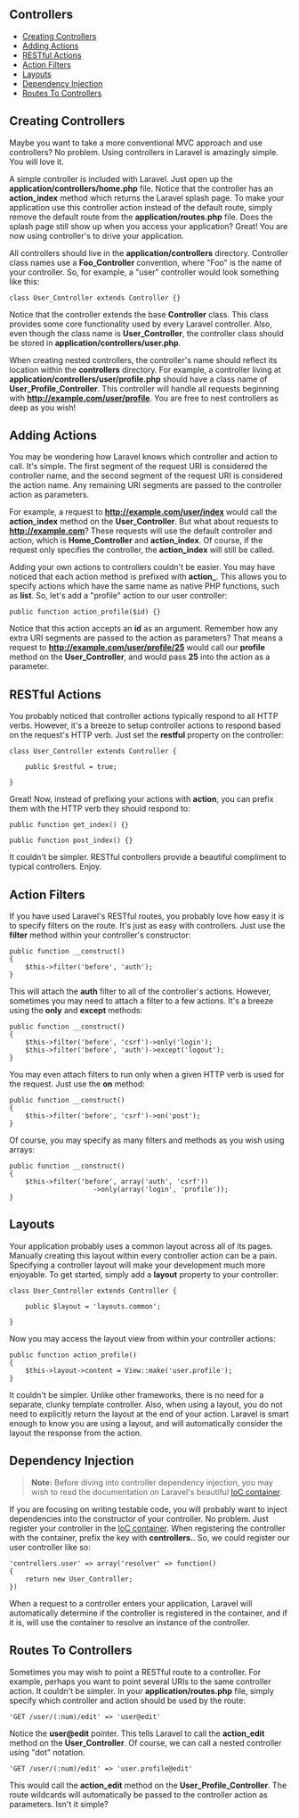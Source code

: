 ## Controllers

- [Creating Controllers](/docs/start/controllers#define)
- [Adding Actions](/docs/start/controllers#actions)
- [RESTful Actions](/docs/start/controllers#restful)
- [Action Filters](/docs/start/controllers#filters)
- [Layouts](/docs/start/controllers#layouts)
- [Dependency Injection](/docs/start/controllers#di)
- [Routes To Controllers](/docs/start/controllers#routes)

<a name="define"></a>
## Creating Controllers

Maybe you want to take a more conventional MVC approach and use controllers? No problem. Using controllers in Laravel is amazingly simple. You will love it.

A simple controller is included with Laravel. Just open up the **application/controllers/home.php** file. Notice that the controller has an **action\_index** method which returns the Laravel splash page. To make your application use this controller action instead of the default route, simply remove the default route from the **application/routes.php** file. Does the splash page still show up when you access your application? Great! You are now using controller's to drive your application.

All controllers should live in the **application/controllers** directory. Controller class names use a **Foo\_Controller** convention, where "Foo" is the name of your controller. So, for example, a "user" controller would look something like this:

	class User_Controller extends Controller {}

Notice that the controller extends the base **Controller** class. This class provides some core functionality used by every Laravel controller. Also, even though the class name is **User\_Controller**, the controller class should be stored in **application/controllers/user.php**.

When creating nested controllers, the controller's name should reflect its location within the **controllers** directory. For example, a controller living at **application/controllers/user/profile.php** should have a class name of **User_Profile_Controller**. This controller will handle all requests beginning with **http://example.com/user/profile**. You are free to nest controllers as deep as you wish!

<a name="actions"></a>
## Adding Actions

You may be wondering how Laravel knows which controller and action to call. It's simple. The first segment of the request URI is considered the controller name, and the second segment of the request URI is considered the action name. Any remaining URI segments are passed to the controller action as parameters.

For example, a request to **http://example.com/user/index** would call the **action\_index** method on the **User\_Controller**. But what about requests to **http://example.com**? These requests will use the default controller and action, which is **Home\_Controller** and **action\_index**. Of course, if the request only specifies the controller, the **action_index** will still be called.

Adding your own actions to controllers couldn't be easier. You may have noticed that each action method is prefixed with **action\_**. This allows you to specify actions which have the same name as native PHP functions, such as **list**. So, let's add a "profile" action to our user controller:

	public function action_profile($id) {}

Notice that this action accepts an **id** as an argument. Remember how any extra URI segments are passed to the action as parameters? That means a request to **http://example.com/user/profile/25** would call our **profile** method on the **User_Controller**, and would pass **25** into the action as a parameter.

<a name="restful"></a>
## RESTful Actions

You probably noticed that controller actions typically respond to all HTTP verbs. However, it's a breeze to setup controller actions to respond based on the request's HTTP verb. Just set the **restful** property on the controller:

	class User_Controller extends Controller {

		public $restful = true;

	}

Great! Now, instead of prefixing your actions with **action**, you can prefix them with the HTTP verb they should respond to:

	public function get_index() {}

	public function post_index() {}

It couldn't be simpler. RESTful controllers provide a beautiful compliment to typical controllers. Enjoy.

<a name="filters"></a>
## Action Filters

If you have used Laravel's RESTful routes, you probably love how easy it is to specify filters on the route. It's just as easy with controllers. Just use the **filter** method within your controller's constructor:

	public function __construct()
	{
		$this->filter('before', 'auth');
	}

This will attach the **auth** filter to all of the controller's actions. However, sometimes you may need to attach a filter to a few actions. It's a breeze using the **only** and **except** methods:

	public function __construct()
	{
		$this->filter('before', 'csrf')->only('login');
		$this->filter('before', 'auth')->except('logout');
	}

You may even attach filters to run only when a given HTTP verb is used for the request. Just use the **on** method:

	public function __construct()
	{
		$this->filter('before', 'csrf')->on('post');
	}

Of course, you may specify as many filters and methods as you wish using arrays:

	public function __construct()
	{
		$this->filter('before', array('auth', 'csrf'))
                         ->only(array('login', 'profile'));
	}

<a name="layouts"></a>
## Layouts

Your application probably uses a common layout across all of its pages. Manually creating this layout within every controller action can be a pain. Specifying a controller layout will make your development much more enjoyable. To get started, simply add a **layout** property to your controller:

	class User_Controller extends Controller {
		
		public $layout = 'layouts.common';

	}

Now you may access the layout view from within your controller actions:

	public function action_profile()
	{
		$this->layout->content = View::make('user.profile');
	}

It couldn't be simpler. Unlike other frameworks, there is no need for a separate, clunky template controller. Also, when using a layout, you do not need to explicitly return the layout at the end of your action. Laravel is smart enough to know you are using a layout, and will automatically consider the layout the response from the action.

<a name="di"></a>
## Dependency Injection

> **Note:** Before diving into controller dependency injection, you may wish to read the documentation on Laravel's beautiful [IoC container](/docs/start/ioc).

If you are focusing on writing testable code, you will probably want to inject dependencies into the constructor of your controller. No problem. Just register your controller in the [IoC container](/docs/start/ioc). When registering the controller with the container, prefix the key with **controllers.**. So, we could register our user controller like so:

	'controllers.user' => array('resolver' => function()
	{
		return new User_Controller;
	})

When a request to a controller enters your application, Laravel will automatically determine if the controller is registered in the container, and if it is, will use the container to resolve an instance of the controller.

<a name="routes"></a>
## Routes To Controllers

Sometimes you may wish to point a RESTful route to a controller. For example, perhaps you want to point several URIs to the same controller action. It couldn't be simpler. In your **application/routes.php** file, simply specify which controller and action should be used by the route:

	'GET /user/(:num)/edit' => 'user@edit'

Notice the **user@edit** pointer. This tells Laravel to call the **action_edit** method on the **User_Controller**. Of course, we can call a nested controller using "dot" notation.

	'GET /user/(:num)/edit' => 'user.profile@edit'

This would call the **action_edit** method on the **User_Profile_Controller**. The route wildcards will automatically be passed to the controller action as parameters. Isn't it simple?